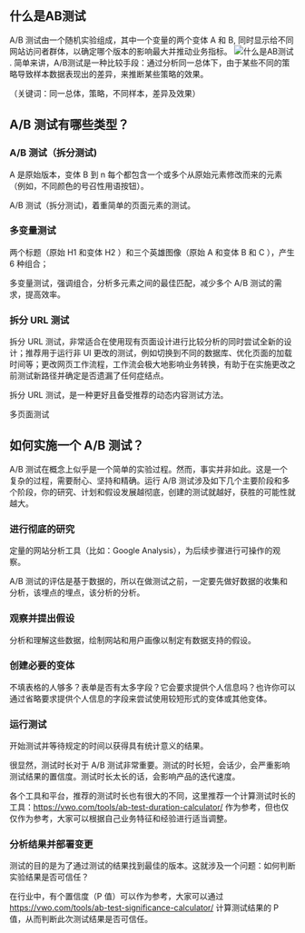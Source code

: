 
## 什么是AB测试

A/B 测试由一个随机实验组成，其中一个变量的两个变体 A 和 B, 同时显示给不同网站访问者群体，以确定哪个版本的影响最大并推动业务指标。
![什么是AB测试](https://pic2.zhimg.com/80/v2-dd794ca7fe317a6b3e84a4b2a780ad2d_720w.jpg).
简单来讲，A/B测试是一种比较手段：通过分析同一总体下，由于某些不同的策略导致样本数据表现出的差异，来推断某些策略的效果。

（关键词：同一总体，策略，不同样本，差异及效果）

## A/B 测试有哪些类型？

### A/B 测试（拆分测试)


A 是原始版本，变体 B 到 n 每个都包含一个或多个从原始元素修改而来的元素（例如，不同颜色的号召性用语按钮）。

A/B 测试（拆分测试)，着重简单的页面元素的测试。

### 多变量测试


两个标题（原始 H1 和变体 H2 ）和三个英雄图像（原始 A 和变体 B 和 C ），产生 6 种组合；

多变量测试，强调组合，分析多元素之间的最佳匹配，减少多个 A/B 测试的需求，提高效率。

### 拆分 URL 测试


拆分 URL 测试，非常适合在使用现有页面设计进行比较分析的同时尝试全新的设计；推荐用于运行非 UI 更改的测试，例如切换到不同的数据库、优化页面的加载时间等；更改网页工作流程，工作流会极大地影响业务转换，有助于在实施更改之前测试新路径并确定是否遗漏了任何症结点。

拆分 URL 测试，是一种更好且备受推荐的动态内容测试方法。

多页面测试

## 如何实施一个 A/B 测试？

A/B 测试在概念上似乎是一个简单的实验过程。然而，事实并非如此。这是一个复杂的过程，需要耐心、坚持和精确。运行 A/B 测试涉及如下几个主要阶段和多个阶段，你的研究、计划和假设发展越彻底，创建的测试就越好，获胜的可能性就越大。
 
### 进行彻底的研究

定量的网站分析工具（比如：Google Analysis），为后续步骤进行可操作的观察。

A/B 测试的评估是基于数据的，所以在做测试之前，一定要先做好数据的收集和分析，该埋点的埋点，该分析的分析。

### 观察并提出假设

分析和理解这些数据，绘制网站和用户画像以制定有数据支持的假设。

### 创建必要的变体

不填表格的人够多？表单是否有太多字段？它会要求提供个人信息吗？也许你可以通过省略要求提供个人信息的字段来尝试使用较短形式的变体或其他变体。

### 运行测试

开始测试并等待规定的时间以获得具有统计意义的结果。

很显然，测试时长对于 A/B 测试非常重要。测试的时长短，会话少，会严重影响测试结果的置信度。测试时长太长的话，会影响产品的迭代速度。

各个工具和平台，推荐的测试时长也有很大的不同，这里推荐一个计算测试时长的工具：https://vwo.com/tools/ab-test-duration-calculator/ 作为参考，但也仅仅作为参考，大家可以根据自己业务特征和经验进行适当调整。

### 分析结果并部署变更

测试的目的是为了通过测试的结果找到最佳的版本。这就涉及一个问题：如何判断实验结果是否可信任？

在行业中，有个置信度（P 值）可以作为参考，大家可以通过 https://vwo.com/tools/ab-test-significance-calculator/ 计算测试结果的 P 值，从而判断此次测试结果是否可信任。
